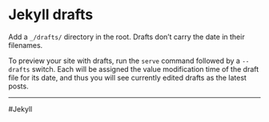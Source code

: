 # Jekyll drafts

Add a `_/drafts/` directory in the root. Drafts don’t carry the date in their filenames.

To preview your site with drafts, run the `serve` command followed by a `--drafts` switch. Each will be assigned the value modification time of the draft file for its date, and thus you will see currently edited drafts as the latest posts.

---

#Jekyll